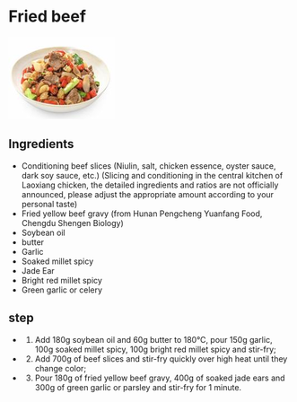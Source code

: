 # Fried beef

![小炒黄牛肉](/images/小炒黄牛肉（青蒜段版）.png)

## Ingredients

- Conditioning beef slices (Niulin, salt, chicken essence, oyster sauce, dark soy sauce, etc.) (Slicing and conditioning in the central kitchen of Laoxiang chicken, the detailed ingredients and ratios are not officially announced, please adjust the appropriate amount according to your personal taste)
- Fried yellow beef gravy (from Hunan Pengcheng Yuanfang Food, Chengdu Shengen Biology)
- Soybean oil
- butter
- Garlic
- Soaked millet spicy
- Jade Ear
- Bright red millet spicy
- Green garlic or celery

## step

- 1. Add 180g soybean oil and 60g butter to 180℃, pour 150g garlic, 100g soaked millet spicy, 100g bright red millet spicy and stir-fry;
- 2. Add 700g of beef slices and stir-fry quickly over high heat until they change color;
- 3. Pour 180g of fried yellow beef gravy, 400g of soaked jade ears and 300g of green garlic or parsley and stir-fry for 1 minute.
